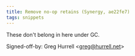 ```yaml
---
title: Remove no-op retains (Synergy, ae22fe7)
tags: snippets
---
```


These don't belong in here under GC.

Signed-off-by: Greg Hurrell &lt;greg@hurrell.net&gt;
